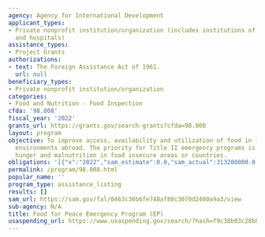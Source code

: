 ```yaml
---
agency: Agency for International Development
applicant_types:
- Private nonprofit institution/organization (includes institutions of higher education
  and hospitals)
assistance_types:
- Project Grants
authorizations:
- text: The Foreign Assistance Act of 1961.
  url: null
beneficiary_types:
- Private nonprofit institution/organization
categories:
- Food and Nutrition - Food Inspection
cfda: '98.008'
fiscal_year: '2022'
grants_url: https://grants.gov/search-grants?cfda=98.008
layout: program
objective: To improve access, availability and utilization of food in food insecure
  environments abroad. The priority for Title II emergency programs is to prevent
  hunger and malnutrition in food insecure areas or countries.
obligations: '[{"x":"2022","sam_estimate":0.0,"sam_actual":313200000.0,"usa_spending_actual":313182155.0},{"x":"2023","sam_estimate":315000000.0,"sam_actual":0.0,"usa_spending_actual":575127356.0},{"x":"2024","sam_estimate":350000000.0,"sam_actual":0.0,"usa_spending_actual":634219329.0}]'
permalink: /program/98.008.html
popular_name: ''
program_type: assistance_listing
results: []
sam_url: https://sam.gov/fal/0463c36b6fe748af80c3070d2480a9a3/view
sub-agency: N/A
title: Food for Peace Emergency Program (EP)
usaspending_url: https://www.usaspending.gov/search/?hash=f9c38b03c28b82ec21ffab27d6f4029a
---
```

